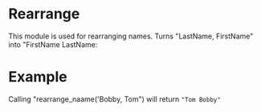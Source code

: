 Rearrange
=========

This module is used for rearranging names.
Turns "LastName, FirstName" into "FirstName LastName:

# Example

Calling "rearrange_naame('Bobby, Tom") will return `"Tom Bobby"`
